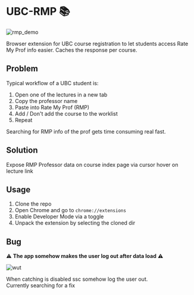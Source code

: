 # UBC-RMP :books:

![rmp_demo](https://user-images.githubusercontent.com/9669739/50617380-c3dbdb80-0ea1-11e9-9f8f-8ec104fabc52.gif)

Browser extension for UBC course registration to let students access Rate My Prof info easier. Caches the response per course.

## Problem 

Typical workflow of a UBC student is:
1. Open one of the lectures in a new tab
2. Copy the professor name
3. Paste into Rate My Prof (RMP)
4. Add / Don't add the course to the worklist
5. Repeat

Searching for RMP info of the prof gets time consuming real fast.

## Solution

Expose RMP Professor data on course index page via cursor hover on lecture link

## Usage

1. Clone the repo
2. Open Chrome and go to `chrome://extensions`
3. Enable Developer Mode via a toggle
4. Unpack the extension by selecting the cloned dir

## Bug
:warning: **The app somehow makes the user log out after data load** :warning:

![wut](https://user-images.githubusercontent.com/9669739/50721130-fa1a8600-106e-11e9-8489-af8c4db8a804.gif)

When catching is disabled ssc somehow log the user out.  
Currently searching for a fix


